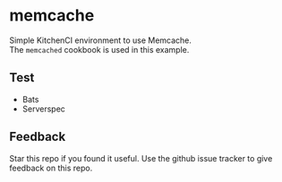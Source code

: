 # memcache

Simple KitchenCI environment to use Memcache.  
The `memcached` cookbook is used in this example.

## Test

* Bats
* Serverspec

## Feedback
Star this repo if you found it useful. Use the github issue tracker to give feedback on this repo.
